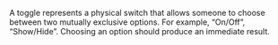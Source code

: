 A toggle represents a physical switch that allows someone to choose between two mutually exclusive options.  For example, “On/Off”, “Show/Hide”. Choosing an option should produce an immediate result.
